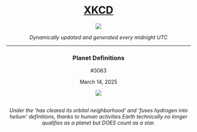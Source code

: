
<h1 align="center"><a href="https://xkcd.com">XKCD</a></h1>
<div align="center">
    <img src="https://img.shields.io/github/last-commit/ShashashankThakur/XKCD?label=last%20updated" />
</div>

<p align="center"><i>Dynamically updated and generated every midnight UTC</i></p>
<hr>
<div align="center">
    <h3><strong>Planet Definitions</strong></h3>
    <p>#3063</p>
    <p>March 14, 2025</p>
    <img src="https://imgs.xkcd.com/comics/planet_definitions.png">
    <br></br>
    <p><i>Under the 'has cleared its orbital neighborhood' and 'fuses hydrogen into helium' definitions, thanks to human activities Earth technically no longer qualifies as a planet but DOES count as a star.</i></p>
</div>
